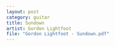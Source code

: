 ```yaml
---
layout: post
category: guitar
title: Sundown
artist: Gordon Lightfoot
file: "Gordon Lightfoot - Sundown.pdf"
---
```


